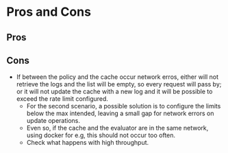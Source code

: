 # Pros and Cons

## Pros

## Cons

- If between the policy and the cache occur network erros, either will not retrieve the logs and the list will be empty, so every request will pass by; or it will not update the cache with a new log and it will be possible to exceed the rate limit configured.
  - For the second scenario, a possible solution is to configure the limits below the max intended, leaving a small gap for network errors on update operations.
  - Even so, if the cache and the evaluator are in the same network, using docker for e.g, this should not occur too often. 
  - Check what happens with high throughput.